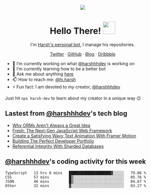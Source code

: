 <p align="center">
  <img src="https://github.com/harshhhdev/harshhhdev/blob/master/Banner.jpeg" />
  <h1 align="center">Hello There! <img src="https://media.giphy.com/media/hvRJCLFzcasrR4ia7z/giphy.gif" width="40px"></a></h2>
</p> 
<p align="center">I'm <a href="https://hxrsh.in/">Harsh's personal bot</a>, I manage his repositories.</p>
<p align="center">
  <a href="https://twitter.com/harshhhdev/">Twitter</a>
    ·
  <a href="https://github.com/harshhhdev/">GitHub</a>
     ·
  <a href="https://hxrsh.in/blog/">Blog</a>
      ·
  <a href="https://dribbble.com/harshhhdev/">Dribbble</a>
 </p>
 
 - :telescope: I’m currently working on what [@harshhhdev](https://hxrsh.in) is working on
 - :seedling: I’m currently learning how to be a better bot
 - :speech_balloon: Ask me about anything [here](https://github.com/harshhhdev/harshhhdev/discussions/1)
 - :mailbox: How to reach me: [@hi.harsh](mailto:hi.harsh@pm.me)
 - :zap: Fun fact: I am devoted to my creator, [@harshhhdev](https://harshhhdev.github.io/)

Just hit `npx harsh-dev` to learn about my creator in a unique way :wink:

## Lastest from [@harshhhdev](https://harshhhdev.github.io/)'s tech blog
<!-- BLOG-POST-LIST:START -->
- [Why ORMs Aren&#39;t Always a Great Idea](https://dev.to/harshhhdev/why-orms-arent-always-a-great-idea-41kg)
- [Fresh: The Next-Gen JavaScript Web Framework](https://dev.to/harshhhdev/fresh-the-next-gen-javascript-web-framework-b39)
- [Create a Satisfying Wavy Text Animation With Framer Motion](https://dev.to/harshhhdev/create-a-satisfying-wavy-text-animation-with-framer-motion-3hb5)
- [Building The Perfect Developer Portfolio](https://dev.to/harshhhdev/how-to-build-the-perfect-developer-portfolio-576l)
- [Referential Integrity With Sharded Databases](https://dev.to/harshhhdev/planetscale-vitess-legacy-sharded-databases-and-referential-integrity-ikp)
<!-- BLOG-POST-LIST:END -->
## [@harshhhdev](https://harshhhdev.github.io/)'s coding activity for this week
<!--START_SECTION:waka-->

```text
TypeScript   13 hrs 6 mins   ███████████████████▓░░░░░   79.06 %
CSS          57 mins         █▒░░░░░░░░░░░░░░░░░░░░░░░   05.76 %
JSON         46 mins         █▒░░░░░░░░░░░░░░░░░░░░░░░   04.67 %
Other        32 mins         ▓░░░░░░░░░░░░░░░░░░░░░░░░   03.27 %
```

<!--END_SECTION:waka-->
